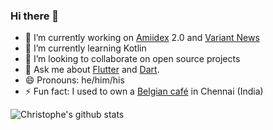 ### Hi there 👋

- 🔭 I’m currently working on [Amiidex](https://play.google.com/store/apps/details?id=com.happytracebook.amiidex&hl=en_US) 2.0 and [Variant News](https://play.google.com/store/apps/details?id=com.electrixsheep.variant&hl=en_US)
- 🌱 I’m currently learning Kotlin
- 👯 I’m looking to collaborate on open source projects
- 💬 Ask me about [Flutter](https://flutter.dev/) and [Dart](https://dart.dev/).
- 😄 Pronouns: he/him/his
- ⚡ Fun fact: I used to own a [Belgian café](https://www.instagram.com/wafobel/) in Chennai (India)

![Christophe's github stats](https://github-readme-stats.vercel.app/api?username=cbonello)
